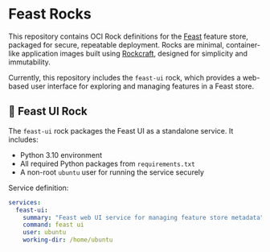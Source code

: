 # Feast Rocks

This repository contains OCI Rock definitions for the [Feast](https://feast.dev/) feature store, packaged for secure, repeatable deployment. Rocks are minimal, container-like application images built using [Rockcraft](https://canonical.com/rocks), designed for simplicity and immutability.

Currently, this repository includes the `feast-ui` rock, which provides a web-based user interface for exploring and managing features in a Feast store.

## 🧱 Feast UI Rock

The `feast-ui` rock packages the Feast UI as a standalone service. It includes:

- Python 3.10 environment
- All required Python packages from `requirements.txt`
- A non-root `ubuntu` user for running the service securely

Service definition:

```yaml
services:
  feast-ui:
    summary: "Feast web UI service for managing feature store metadata"
    command: feast ui
    user: ubuntu
    working-dir: /home/ubuntu
